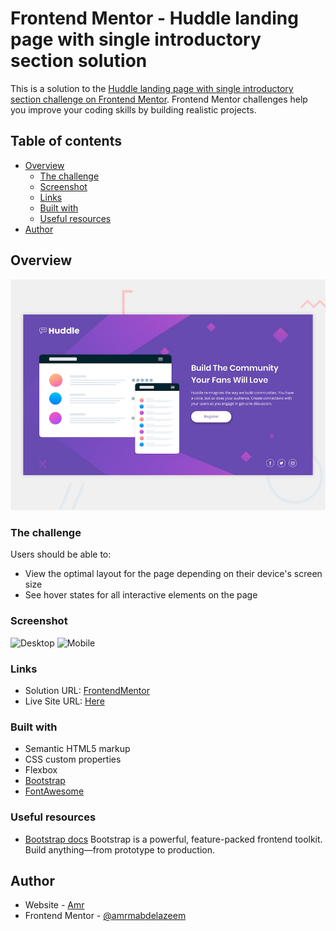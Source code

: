# Frontend Mentor - Huddle landing page with single introductory section solution

This is a solution to the [Huddle landing page with single introductory section challenge on Frontend Mentor](https://www.frontendmentor.io/challenges/huddle-landing-page-with-a-single-introductory-section-B_2Wvxgi0). Frontend Mentor challenges help you improve your coding skills by building realistic projects. 

## Table of contents

- [Overview](#overview)
  - [The challenge](#the-challenge)
  - [Screenshot](#screenshot)
  - [Links](#links)
  - [Built with](#built-with)
  - [Useful resources](#useful-resources)
- [Author](#author)

## Overview
![Design preview for the Huddle landing page with single introductory section](./design/desktop-preview.jpg)

### The challenge

Users should be able to:

- View the optimal layout for the page depending on their device's screen size
- See hover states for all interactive elements on the page

### Screenshot

![Desktop](https://i.imgur.com/aGQeHzr.png)
![Mobile](https://i.imgur.com/Eb9N5r2.jpeg)


### Links

- Solution URL: [FrontendMentor](https://www.frontendmentor.io/solutions/huddlelandingpage-using-bootstrap-FkFzBvDYMg)
- Live Site URL: [Here](https://amrmabdelazeem.github.io/Huddle-landing-page/)


### Built with

- Semantic HTML5 markup
- CSS custom properties
- Flexbox
- [Bootstrap](https://getbootstrap.com/docs/5.3/getting-started/introduction/)
- [FontAwesome](https://fontawesome.com/)


### Useful resources

- [Bootstrap docs](https://getbootstrap.com/docs/5.3/getting-started/introduction/) Bootstrap is a powerful, feature-packed frontend toolkit. Build anything—from prototype to production.

## Author

- Website - [Amr](https://github.com/amrmabdelazeem)
- Frontend Mentor - [@amrmabdelazeem](https://www.frontendmentor.io/profile/amrmabdelazeem)
